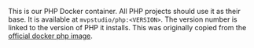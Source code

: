 This is our PHP Docker container. All PHP projects should use it as their base. It is available at
`mvpstudio/php:<VERSION>`.
The version number is linked to the version of PHP it installs.
This was originally copied from the [official docker php image](https://github.com/docker-library/php/tree/master/7.3/stretch/apache).